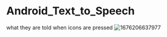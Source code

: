 # Android_Text_to_Speech
what they are told when icons are pressed
![1676206637977](https://user-images.githubusercontent.com/63772343/228216064-83b990bd-b15f-4ab9-a5ff-d9eb9f878f04.jpg)

